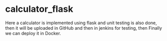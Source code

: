 # calculator_flask
Here a calculator is implemented using flask and unit testing is also done, then it will be uploaded in GitHub and then in jenkins for testing, then Finally we can deploy it in Docker.
